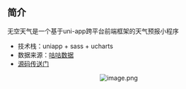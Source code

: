 ## 简介
无空天气是一个基于uni-app跨平台前端框架的天气预报小程序
- 技术栈：uniapp + sass + ucharts
- 数据来源：[咕咕数据](https://www.gugudata.com/)
- [源码传送门](https://github.com/dengzhixin/uni-weather)
<center>

![image.png](https://dengzhixin-halo.oss-cn-shenzhen.aliyuncs.com/halo/image_1584725367986.png?x-oss-process=style/pic)

</center>